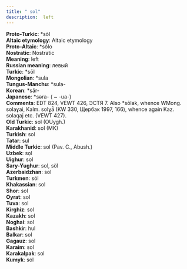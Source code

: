 ```yaml
---
title: " sol"
description:  left
---
```


<strong>Proto-Turkic</strong>:  *sōl<br>
<strong>Altaic etymology</strong>:  Altaic etymology<br>
<strong> Proto-Altaic</strong>:  *sṓlo<br>
<strong>Nostratic</strong>:  Nostratic<br>
<strong>Meaning</strong>:  left<br>
<strong>Russian meaning</strong>:  левый<br>
<strong>Turkic</strong>:  *sōl<br>
<strong>Mongolian</strong>:  *sula<br>
<strong>Tungus-Manchu</strong>:  *sula-<br>
<strong>Korean</strong>:  *săr-<br>
<strong>Japanese</strong>:  *sǝra- ( ~ -ua-)<br>
<strong>Comments</strong>:  EDT 824, VEWT 426, ЭСТЯ 7. Also *sōlak, whence WMong. solaɣai, Kalm. solɣǟ (KW 330, Щербак 1997, 166), whence again Kaz. solaqaj etc. (VEWT 427).<br>
<strong>Old Turkic</strong>:  sol (OUygh.)<br>
<strong>Karakhanid</strong>:  sol (MK)<br>
<strong>Turkish</strong>:  sol<br>
<strong>Tatar</strong>:  sul<br>
<strong>Middle Turkic</strong>:  sol (Pav. C., Abush.)<br>
<strong>Uzbek</strong>:  sọl<br>
<strong>Uighur</strong>:  sol<br>
<strong>Sary-Yughur</strong>:  sol, söl<br>
<strong>Azerbaidzhan</strong>:  sol<br>
<strong>Turkmen</strong>:  sōl<br>
<strong>Khakassian</strong>:  sol<br>
<strong>Shor</strong>:  sol<br>
<strong>Oyrat</strong>:  sol<br>
<strong>Tuva</strong>:  sol<br>
<strong>Kirghiz</strong>:  sol<br>
<strong>Kazakh</strong>:  sol<br>
<strong>Noghai</strong>:  sol<br>
<strong>Bashkir</strong>:  hul<br>
<strong>Balkar</strong>:  sol<br>
<strong>Gagauz</strong>:  sol<br>
<strong>Karaim</strong>:  sol<br>
<strong>Karakalpak</strong>:  sol<br>
<strong>Kumyk</strong>:  sol<br>


